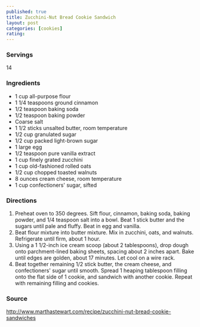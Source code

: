 ```yaml
---
published: true
title: Zucchini-Nut Bread Cookie Sandwich
layout: post
categories: [cookies]
rating: 
---
```

### Servings
14

### Ingredients
- 1 cup all-purpose flour
- 1 1/4 teaspoons ground cinnamon
- 1/2 teaspoon baking soda
- 1/2 teaspoon baking powder
- Coarse salt
- 1 1/2 sticks unsalted butter, room temperature
- 1/2 cup granulated sugar
- 1/2 cup packed light-brown sugar
- 1 large egg
- 1/2 teaspoon pure vanilla extract
- 1 cup finely grated zucchini
- 1 cup old-fashioned rolled oats
- 1/2 cup chopped toasted walnuts
- 8 ounces cream cheese, room temperature
- 1 cup confectioners' sugar, sifted




### Directions
1. Preheat oven to 350 degrees. Sift flour, cinnamon, baking soda, baking powder, and 1/4 teaspoon salt into a bowl. Beat 1 stick butter and the sugars until pale and fluffy. Beat in egg and vanilla.
2. Beat flour mixture into butter mixture. Mix in zucchini, oats, and walnuts. Refrigerate until firm, about 1 hour.
3. Using a 1 1/2-inch ice cream scoop (about 2 tablespoons), drop dough onto parchment-lined baking sheets, spacing about 2 inches apart. Bake until edges are golden, about 17 minutes. Let cool on a wire rack.
4. Beat together remaining 1/2 stick butter, the cream cheese, and confectioners' sugar until smooth. Spread 1 heaping tablespoon filling onto the flat side of 1 cookie, and sandwich with another cookie. Repeat with remaining filling and cookies.

### Source
<a href="http://www.marthastewart.com/recipe/zucchini-nut-bread-cookie-sandwiches" target="new">http://www.marthastewart.com/recipe/zucchini-nut-bread-cookie-sandwiches</a>
